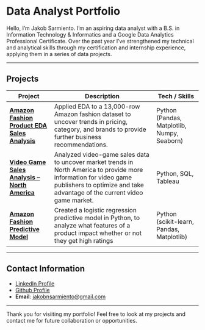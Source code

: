 # Data Analyst Portfolio

Hello, I’m Jakob Sarmiento. I’m an aspiring data analyst with a B.S. in Information Technology & Informatics and a Google Data Analytics Professional Certificate. Over the past year I’ve strengthened my technical and analytical skills through my certification and internship experience, applying them in a series of data projects. 

---

## Projects

| Project | Description | Tech / Skills 
|--------|------------|---------------|
| **[Amazon Fashion Product EDA Sales Analysis](https://github.com/Jakob-Sarmiento/amazon-fashion-sales-eda-analysis)** | Applied EDA to a 13,000-row Amazon fashion dataset to uncover trends in pricing, category, and brands to provide further business recommendations.  | Python (Pandas, Matplotlib, Numpy, Seaborn) | 
| **[Video Game Sales Analysis – North America](https://github.com/Jakob-Sarmiento/north-american-video-game-sales-analysis)** | Analyzed video-game sales data to uncover market trends in North America to provide more information for video game publishers to optimize and take advantage of the current video game market. | Python, SQL, Tableau | 
| **[Amazon Fashion Predictive Model](https://github.com/Jakob-Sarmiento/amazon-fashion-sales-predictive-model)** | Created a logistic regression predictive model in Python, to analyze what features of a product impact whether or not they get high ratings| Python (scikit-learn, Pandas, Matplotlib) |
---

## Contact Information
- [LinkedIn Profile](https://www.linkedin.com/in/jakob-sarmiento-080074264/)  
- [Github Profile](https://github.com/Jakob-Sarmiento)
- **Email**: jakobnsarmiento@gmail.com

---
Thank you for visiiting my portfolio! Feel free to look at my projects and contact me for future collaboration or opportunities.
